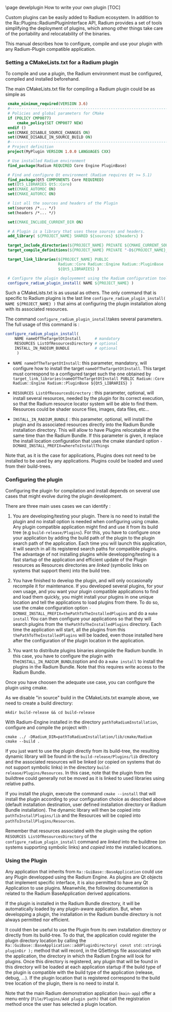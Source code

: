 \page develplugin How to write your own plugin
[TOC]

Custom plugins can be easily added to Radium ecosystem.
In addition to the Ra::Plugins::RadiumPluginInterface API,
Radium provides a set of tools simplifying the deployment of plugins, which among
other things take care of the portability and relocatability of the
binaries.

This manual describes how to configure, compile and use your plugin with any Radium-Plugin compatible application.

### Setting a CMakeLists.txt for a Radium plugin

To compile and use a plugin,
 the Radium environment must be configured,
compiled and installed beforehand.

The main CMakeLists.txt file for compiling a Radium plugin
could be as simple as

```cmake
 cmake_minimum_required(VERSION 3.6)
 #------------------------------------------------------------------------------
 # Policies and global parameters for CMake
 if (POLICY CMP0077)
     cmake_policy(SET CMP0077 NEW)
 endif ()
 set(CMAKE_DISABLE_SOURCE_CHANGES ON)
 set(CMAKE_DISABLE_IN_SOURCE_BUILD ON)
 #------------------------------------------------------------------------------
 # Project definition
 project(MyPlugin VERSION 1.0.0 LANGUAGES CXX)

 # Use installed Radium environment
 find_package(Radium REQUIRED Core Engine PluginBase)

 # Find and configure Qt environment (Radium requires Qt >= 5.1)
 find_package(Qt5 COMPONENTS Core REQUIRED)
 set(Qt5_LIBRARIES Qt5::Core)
 set(CMAKE_AUTOMOC ON)
 set(CMAKE_AUTORCC ON)

 # list all the sources and headers of the Plugin
 set(sources /*... */)
 set(headers /*... */)

 set(CMAKE_INCLUDE_CURRENT_DIR ON)

 # A Plugin is a library that uses these sources and headers.
 add_library( ${PROJECT_NAME} SHARED ${sources} ${headers} )

 target_include_directories(${PROJECT_NAME} PRIVATE ${CMAKE_CURRENT_SOURCE_DIR}/src)
 target_compile_definitions(${PROJECT_NAME} PRIVATE "-D${PROJECT_NAME}_EXPORTS")

 target_link_libraries(${PROJECT_NAME} PUBLIC
                       Radium::Core Radium::Engine Radium::PluginBase
                       ${Qt5_LIBRARIES} )

 # Configure the plugin deployement using the Radium configuration tool
 configure_radium_plugin_install( NAME ${PROJECT_NAME} )
```

Such a CMakeLists.txt is as ususal as others. The only command that is specific to Radium plugins is the last line
`configure_radium_plugin_install( NAME ${PROJECT_NAME} )` that aims at configuring the plugin installation along with 
its associated resources. 

The command `configure_radium_plugin_install`takes several parameters.
The full usage of this command is :

```cmake
configure_radium_plugin_install( 
    NAME nameOfTheTargetOtInstall      # mandatory
    RESOURCES ListOfResourcesDirectory # optional
    INSTALL_IN_RADIUM_BUNDLE           # optional
     )
```

-   `NAME nameOfTheTargetOtInstall`: this parameter, mandatory, will configure how to install the target
    `nameOfTheTargetOtInstall`. This target must correspond to a configured target such the one obtained by
    `target_link_libraries(nameOfTheTargetOtInstall PUBLIC Radium::Core Radium::Engine Radium::PluginBase ${Qt5_LIBRARIES} )`

-   `RESOURCES ListOfResourcesDirectory` : this parameter, optional, will install several resources, needed by the plugin for its correct execution,
    so that the Radium resource locator system will be able to find them. 
       Resources could be shader source files, images, data files, etc...

-   `INSTALL_IN_RADIUM_BUNDLE` : this parameter, optional, will install the plugin and its associated resources directly 
    into the Radium Bundle installation directory. This will allow to have Plugins relocatable at the same time than 
    the Radium Bundle. If this parameter is given, it replace the install location configuration that uses
     the cmake standard  option `-DCMAKE_INSTALL_PREFIX=whereToInstallThings`

Note that, as it is the case for applications, Plugins does not need to be installed to be used by any applications. 
Plugins could be loaded and used from their build-trees.

### Configuring the plugin

Configuring the plugin for compilation and install depends on several use cases that might evolve 
during the plugin development.

There are three main uses cases we can identify :

1.  You are developing/testing your plugin. There is no need to install the plugin and no install option is needed when configuring using cmake.
    Any plugin compatible application might find and use it from its build tree (e.g `build-release/Plugins`). 
    For this, you have to configure once your application by adding the build path of the plugin
    to the plugin search path of the application. Each time you will launch this application, it will search in all its 
    registered search paths for compatible plugins.
    The advantage of not installing plugins while developping/testing is a fast startup of the application 
    and efficient update of the Plugin resources as Resources directories are _linked_ (symbolic links on systems that 
    support them) into the build tree.

2.  You have finished to develop the plugin, and will only occasionally recompile it for maintenance. If you developed several plugins, for your own usage, and you want your 
    plugin compatible applications to find and load them quickly,
     you might install your plugins in one unique location and tell the applications to load plugins from 
    there. To do so, use the cmake configuration option `-DCMAKE_INSTALL_PREFIX=thePathToTheInstalledPlugins` and do a `make install`
    You can then configure your applications so that they will search plugins from the `thePathToTheInstalledPlugins` directory.
    Each time the application will start, all the plugins from this `thePathToTheInstalledPlugins` will be 
    loaded, even those installed here after the configuration of the plugin location in the application.

3.  You want to distribute plugins binaries alongside the Radium bundle.
    In this case, you have to configure the plugin with the`INSTALL_IN_RADIUM_BUNDLE`option and do a `make install` to
    install the plugins in the Radium Bundle. Note that this requires write access to the Radium Bundle.


Once you have choosen the adequate use case, you can configure the plugin using cmake.

As we disable "in source" build in the CMakeLists.txt example above, we need to create a build directory:

```Shell
mkdir build-release && cd build-release
```

With Radium-Engine installed in the directory `pathToRadiumInstallation`,
configure and compile the project with :

```Shell
cmake ../ -DRadium_DIR=pathToRadiumInstallation/lib/cmake/Radium
cmake --build .
```

If you just want to use the plugin directly from its build-tree, the resulting dynamic library will be found in the 
`build-release/Plugins/lib` directory and the associated resources will be linked (or copied on systems that do not 
support symbolic links) in the directory `build-release/Plugins/Resources`. In this case, note that the plugin from the 
buildtree could generally not be moved as it is linked to used libraries using relative paths.

If you install the plugin, execute the command `cmake --install`
that will install the plugin according to your configuration choice as described above (default installation destination, user defined installation directory or Radium Bundle installation).
The dynamic library will then be copied into  `pathToInstallPlugins/lib` and the Resources will be copied into 
`pathToInstallPlugins/Resources`. 


Remember that resources associated with the plugin using the option `RESOURCES ListOfResourcesDirectory` of the 
`configure_radium_plugin_install` command are _linked_ into the buildtree (on systems supporting symbolic links)
and _copied_ into the installed locations. 

### Using the Plugin

Any application that inherits from `Ra::GuiBase::BaseApplication` could use any Plugin developped using the
Radium Engine. 
As plugins are Qt objects that implement specific interface, it is also permitted to have any Qt
Application to use plugins. Meanwhile, the following documentation is related to the Radium BaseApplication 
derived applications.

If the plugin is installed in the Radium Bundle directory, it will be automatically loaded by any plugin-aware 
application. 
But, when developping a plugin, the installation in the Radium bundle directory is not always permitted nor efficient. 

It could then be useful to use the Plugin from its own installation directory or directly from its build-tree.
To do that, the application could register the plugin directory location by calling the 
`Ra::GuiBase::BaseApplication::addPluginDirectory( const std::string& pluginDir );` method that will record, in the 
QSettings file associated with the application, the directory in which the Radium Engine will look for plugins.
Once this directory is registered, any plugin that will be found in this directory will be loaded at each application 
startup if the build type of the plugin is compatible with the build type of the application (release, debug, ...). 
If the plugin location that is registered correspond to the build tree location of the plugin, there is no need to 
instal it.

Note that the main Radium demonstration application (`main-app`) offer a menu entry 
(`File/Plugins/Add plugin path)` that call the registration method once the user has selected a plugin location.
